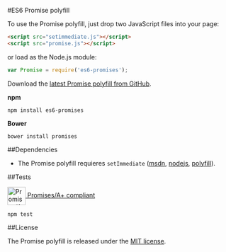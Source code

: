 #ES6 Promise polyfill

To use the Promise polyfill, just drop two JavaScript files into your page:
```html
<script src="setimmediate.js"></script>
<script src="promise.js"></script>
```
or load as the Node.js module:
```javascript
var Promise = require('es6-promises');
```

Download the [latest Promise polyfill from GitHub](https://raw.githubusercontent.com/Octane/Promise/master/promise.js).

**npm**
```
npm install es6-promises
```
**Bower**
```
bower install promises
```

##Dependencies

 - The Promise polyfill requieres `setImmediate` ([msdn](http://msdn.microsoft.com/en-us/library/ie/hh773176), [nodejs](http://nodejs.org/api/timers.html#timers_setimmediate_callback_arg), [polyfill](https://github.com/Octane/setImmediate/)).

##Tests

<a href="https://github.com/promises-aplus/promises-tests"><img src="http://promises-aplus.github.com/promises-spec/assets/logo-small.png" alt="Promises/A+ logo" width="41" valign="middle"> Promises/A+ compliant</a>
```
npm test
```

##License

The Promise polyfill is released under the [MIT license](https://github.com/Octane/Promise/blob/master/LICENSE).
